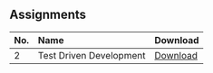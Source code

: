 ## Assignments

<table>
  <thead>
    <tr>
      <th style="text-align: left"> No. </th>
      <th style="text-align: left"> Name </th>
      <th style="text-align: left"> Download </th>
    </tr>
  </thead>
  <tbody>
    <tr>
      <td style="text-align: left">2</td>
      <td style="text-align: left">Test Driven Development</td>
      <td style="text-align: left"><a href= "https://github.com/aumc-bscs5th/Software-Engineering/raw/master/Assignments/SE-Assignment%20%232.rar"> Download </a></td>
    </tr>
